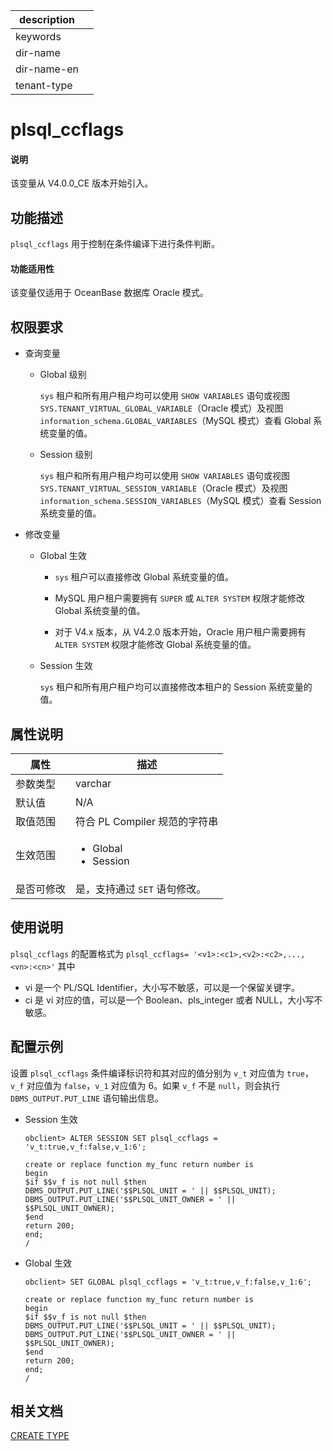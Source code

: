 |description||
|---|---|
|keywords||
|dir-name||
|dir-name-en||
|tenant-type||

# plsql_ccflags

<main id="notice" type='explain'>
  <h4>说明</h4>
  <p>该变量从 V4.0.0_CE 版本开始引入。</p>
</main>

## 功能描述

`plsql_ccflags` 用于控制在条件编译下进行条件判断。

<main id="notice">
  <h4>功能适用性</h4>
  <p>该变量仅适用于 OceanBase 数据库 Oracle 模式。</p>
</main>

## 权限要求

* 查询变量

  * Global 级别

    `sys` 租户和所有用户租户均可以使用 `SHOW VARIABLES` 语句或视图 `SYS.TENANT_VIRTUAL_GLOBAL_VARIABLE`（Oracle 模式）及视图 `information_schema.GLOBAL_VARIABLES`（MySQL 模式）查看 Global 系统变量的值。

  * Session 级别

    `sys` 租户和所有用户租户均可以使用 `SHOW VARIABLES` 语句或视图 `SYS.TENANT_VIRTUAL_SESSION_VARIABLE`（Oracle 模式）及视图 `information_schema.SESSION_VARIABLES`（MySQL 模式）查看 Session 系统变量的值。

* 修改变量

  * Global 生效

    * `sys` 租户可以直接修改 Global 系统变量的值。
  
    * MySQL 用户租户需要拥有 `SUPER` 或 `ALTER SYSTEM` 权限才能修改 Global 系统变量的值。

    * 对于 V4.x 版本，从 V4.2.0 版本开始，Oracle 用户租户需要拥有 `ALTER SYSTEM` 权限才能修改 Global 系统变量的值。

  * Session 生效

    `sys` 租户和所有用户租户均可以直接修改本租户的 Session 系统变量的值。

## 属性说明

| 属性 |  描述   |
|-----|---------|
| 参数类型   |  varchar                   |
| 默认值     |  N/A                  |
| 取值范围   | 符合 PL Compiler 规范的字符串       |
| 生效范围   | <ul><li>Global</li><li>Session</li></ul>     |
| 是否可修改 | 是，支持通过 `SET` 语句修改。|

## 使用说明

`plsql_ccflags` 的配置格式为 `plsql_ccflags= '<v1>:<c1>,<v2>:<c2>,...,<vn>:<cn>'` 其中

* vi 是一个 PL/SQL Identifier，大小写不敏感，可以是一个保留关键字。
* ci 是 vi 对应的值，可以是一个 Boolean、pls_integer 或者 NULL，大小写不敏感。

## 配置示例

设置 `plsql_ccflags` 条件编译标识符和其对应的值分别为 `v_t` 对应值为 `true`，`v_f` 对应值为 `false`，`v_1` 对应值为 6。如果 `v_f` 不是 `null`，则会执行 `DBMS_OUTPUT.PUT_LINE` 语句输出信息。

* Session 生效

  ```shell
  obclient> ALTER SESSION SET plsql_ccflags = 'v_t:true,v_f:false,v_1:6';

  create or replace function my_func return number is
  begin
  $if $$v_f is not null $then
  DBMS_OUTPUT.PUT_LINE('$$PLSQL_UNIT = ' || $$PLSQL_UNIT);
  DBMS_OUTPUT.PUT_LINE('$$PLSQL_UNIT_OWNER = ' || $$PLSQL_UNIT_OWNER);
  $end
  return 200;
  end;
  /
  ```

* Global 生效

  ```shell
  obclient> SET GLOBAL plsql_ccflags = 'v_t:true,v_f:false,v_1:6';

  create or replace function my_func return number is
  begin
  $if $$v_f is not null $then
  DBMS_OUTPUT.PUT_LINE('$$PLSQL_UNIT = ' || $$PLSQL_UNIT);
  DBMS_OUTPUT.PUT_LINE('$$PLSQL_UNIT_OWNER = ' || $$PLSQL_UNIT_OWNER);
  $end
  return 200;
  end;
  /
  ```

## 相关文档

[CREATE TYPE](../../../../700.reference/500.sql-reference/300.pl-reference/300.pl-oracle/1100.ddl-operations-on-stored-pl-units-oracle/1200.create-type-oracle.md)
